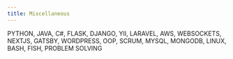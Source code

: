 ```yaml
---
title: Miscellaneous
---
```


PYTHON, JAVA, C#, FLASK, DJANGO, YII, LARAVEL, AWS, WEBSOCKETS, NEXTJS, GATSBY, WORDPRESS, OOP, SCRUM, MYSQL, MONGODB, LINUX, BASH, FISH, PROBLEM SOLVING
